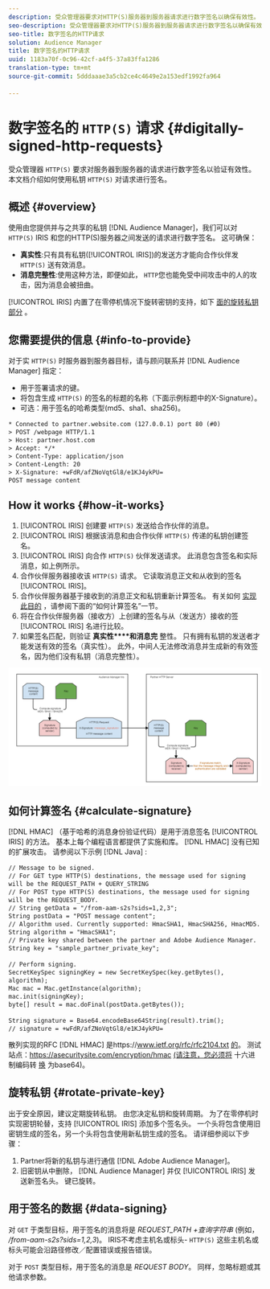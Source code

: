 ```yaml
---
description: 受众管理器要求对HTTP(S)服务器到服务器请求进行数字签名以确保有效性。 本文档介绍如何使用私钥对HTTP请求进行签名。
seo-description: 受众管理器要求对HTTP(S)服务器到服务器请求进行数字签名以确保有效性。 本文档介绍如何使用私钥对HTTP请求进行签名。
seo-title: 数字签名的HTTP请求
solution: Audience Manager
title: 数字签名的HTTP请求
uuid: 1183a70f-0c96-42cf-a4f5-37a83ffa1286
translation-type: tm+mt
source-git-commit: 5dddaaae3a5cb2ce4c4649e2a153edf1992fa964

---
```



# 数字签名的 `HTTP(S)` 请求 {#digitally-signed-http-requests}

受众管理器 `HTTP(S)` 要求对服务器到服务器的请求进行数字签名以验证有效性。 本文档介绍如何使用私钥 `HTTP(S)` 对请求进行签名。

## 概述 {#overview}

<!-- digitally_signed_http_requests.xml -->

使用由您提供并与之共享的私钥 [!DNL Audience Manager]，我们可以对 `HTTP(S)` IRIS [](../../../reference/system-components/components-data-action.md#iris) 和您的HTTP(S)服务器之间发送的请求进行数字签名。 这可确保：

* **真实性**:只有具有私钥([!UICONTROL IRIS])的发送方才能向合作伙伴发 `HTTP(S)` 送有效消息。
* **消息完整性**:使用这种方法，即便如此， `HTTP`您也能免受中间攻击中的人的攻击，因为消息会被扭曲。

[!UICONTROL IRIS] 内置了在零停机情况下旋转密钥的支持，如下 [面的旋转私钥部分](../../../integration/receiving-audience-data/real-time-outbound-transfers/digitally-signed-http-requests.md#rotate-private-key) 。

## 您需要提供的信息 {#info-to-provide}

对于实 `HTTP(S)` 时服务器到服务器目标，请与顾问联系并 [!DNL Audience Manager] 指定：

* 用于签署请求的键。
* 将包含生成 `HTTP(S)` 的签名的标题的名称（下面示例标题中的X-Signature）。
* 可选：用于签名的哈希类型(md5、sha1、sha256)。

```
* Connected to partner.website.com (127.0.0.1) port 80 (#0)
> POST /webpage HTTP/1.1
> Host: partner.host.com
> Accept: */*
> Content-Type: application/json
> Content-Length: 20
> X-Signature: +wFdR/afZNoVqtGl8/e1KJ4ykPU=
POST message content
```

## How it works {#how-it-works}

1. [!UICONTROL IRIS] 创建要 `HTTP(S)` 发送给合作伙伴的消息。
1. [!UICONTROL IRIS] 根据该消息和由合作伙伴 `HTTP(S)` 传递的私钥创建签名。
1. [!UICONTROL IRIS] 向合作 `HTTP(S)` 伙伴发送请求。 此消息包含签名和实际消息，如上例所示。
1. 合作伙伴服务器接收该 `HTTP(S)` 请求。 它读取消息正文和从收到的签名 [!UICONTROL IRIS]。
1. 合作伙伴服务器基于接收到的消息正文和私钥重新计算签名。 有关如何 [实现此目的](../../../integration/receiving-audience-data/real-time-outbound-transfers/digitally-signed-http-requests.md#calculate-signature) ，请参阅下面的“如何计算签名”一节。
1. 将在合作伙伴服务器（接收方）上创建的签名与从（发送方）接收的签 [!UICONTROL IRIS] 名进行比较。
1. 如果签名匹配，则验证 **真实性****和消息完** 整性。 只有拥有私钥的发送者才能发送有效的签名（真实性）。 此外，中间人无法修改消息并生成新的有效签名，因为他们没有私钥（消息完整性）。

![](assets/iris-digitally-sign-http-request.png)

## 如何计算签名 {#calculate-signature}

[!DNL HMAC] （基于哈希的消息身份验证代码）是用于消息签名 [!UICONTROL IRIS] 的方法。 基本上每个编程语言都提供了实施和库。 [!DNL HMAC] 没有已知的扩展攻击。 请参阅以下示例 [!DNL Java] :

```
// Message to be signed.
// For GET type HTTP(S) destinations, the message used for signing will be the REQUEST_PATH + QUERY_STRING
// For POST type HTTP(S) destinations, the message used for signing will be the REQUEST_BODY.
// String getData = "/from-aam-s2s?sids=1,2,3";
String postData = "POST message content";
// Algorithm used. Currently supported: HmacSHA1, HmacSHA256, HmacMD5.
String algorithm = "HmacSHA1";
// Private key shared between the partner and Adobe Audience Manager.
String key = "sample_partner_private_key";
  
// Perform signing.
SecretKeySpec signingKey = new SecretKeySpec(key.getBytes(), algorithm);
Mac mac = Mac.getInstance(algorithm);
mac.init(signingKey);
byte[] result = mac.doFinal(postData.getBytes());
  
String signature = Base64.encodeBase64String(result).trim(); 
// signature = +wFdR/afZNoVqtGl8/e1KJ4ykPU=
```

散列实现的RFC [!DNL HMAC] 是https://www.ietf.org/rfc/rfc2104.txt [的](https://www.ietf.org/rfc/rfc2104.txt)。 测试站点：https://asecuritysite.com/encryption/hmac [(请注意，您必须将](https://asecuritysite.com/encryption/hmac) 十六进制编码转 [换](https://tomeko.net/online_tools/hex_to_base64.php?lang=en) 为base64)。

## 旋转私钥 {#rotate-private-key}

出于安全原因，建议定期旋转私钥。 由您决定私钥和旋转周期。 为了在零停机时实现密钥轮替，支持 [!UICONTROL IRIS] 添加多个签名头。 一个头将包含使用旧密钥生成的签名，另一个头将包含使用新私钥生成的签名。 请详细参阅以下步骤：

1. Partner将新的私钥与进行通信 [!DNL Adobe Audience Manager]。
1. 旧密钥从中删除， [!DNL Audience Manager] 并仅 [!UICONTROL IRIS] 发送新签名头。 键已旋转。

## 用于签名的数据 {#data-signing}

对 `GET` 于类型目标，用于签名的消息将是 *REQUEST_PATH +查询字符串* (例如， */from-aam-s2s?sids=1,2,3*)。 IRIS不考虑主机名或标头- `HTTP(S)` 这些主机名或标头可能会沿路径修改／配置错误或报告错误。

对于 `POST` 类型目标，用于签名的消息是 *REQUEST BODY*。 同样，忽略标题或其他请求参数。

